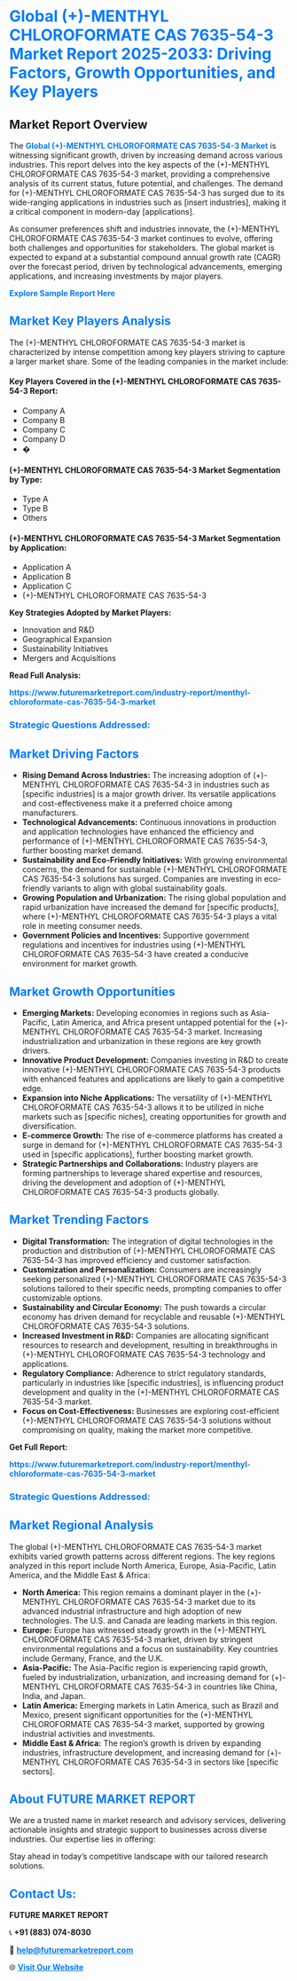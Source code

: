 <h1 style="color: #007BFF;">Global (+)-MENTHYL CHLOROFORMATE CAS 7635-54-3 Market Report 2025-2033: Driving Factors, Growth Opportunities, and Key Players</h1>

<section id="overview">
<h2>Market Report Overview</h2>
<p>The <a href="https://www.futuremarketreport.com/industry-report/menthyl-chloroformate-cas-7635-54-3-market" style="color: #007BFF; text-decoration: none;"><strong>Global (+)-MENTHYL CHLOROFORMATE CAS 7635-54-3 Market</strong></a> is witnessing significant growth, driven by increasing demand across various industries. This report delves into the key aspects of the (+)-MENTHYL CHLOROFORMATE CAS 7635-54-3 market, providing a comprehensive analysis of its current status, future potential, and challenges. The demand for (+)-MENTHYL CHLOROFORMATE CAS 7635-54-3 has surged due to its wide-ranging applications in industries such as [insert industries], making it a critical component in modern-day [applications].</p>
<p>As consumer preferences shift and industries innovate, the (+)-MENTHYL CHLOROFORMATE CAS 7635-54-3 market continues to evolve, offering both challenges and opportunities for stakeholders. The global market is expected to expand at a substantial compound annual growth rate (CAGR) over the forecast period, driven by technological advancements, emerging applications, and increasing investments by major players.</p>
</section>

<section id="overview">
<p><a href="https://www.futuremarketreport.com/request-sample/reportId=113463" style="color: #007BFF; text-decoration: none;"><strong>Explore Sample Report Here</strong></a></p>
</section>

<section id="key-players">
<h2 style="color: #007BFF;">Market Key Players Analysis</h2>
<p>The (+)-MENTHYL CHLOROFORMATE CAS 7635-54-3 market is characterized by intense competition among key players striving to capture a larger market share. Some of the leading companies in the market include:</p>
<h4>Key Players Covered in the (+)-MENTHYL CHLOROFORMATE CAS 7635-54-3 Report:</h4>
<ul><li>Company A</li><li>Company B</li><li>Company C</li><li>Company D</li><li>�</li></ul>
<h4>(+)-MENTHYL CHLOROFORMATE CAS 7635-54-3 Market Segmentation by Type:</h4>
<ul><li>Type A</li><li>Type B</li><li>Others</li></ul>

<h4>(+)-MENTHYL CHLOROFORMATE CAS 7635-54-3 Market Segmentation by Application:</h4>
<ul><li>Application A</li><li>Application B</li><li>Application C</li><li>(+)-MENTHYL CHLOROFORMATE CAS 7635-54-3</li></ul>
<p><strong>Key Strategies Adopted by Market Players:</strong></p>
<ul>
<li>Innovation and R&D</li>
<li>Geographical Expansion</li>
<li>Sustainability Initiatives</li>
<li>Mergers and Acquisitions</li>
</ul>
</section>

<section>
<p><strong>Read Full Analysis: </strong></p><a href="https://www.futuremarketreport.com/industry-report/menthyl-chloroformate-cas-7635-54-3-market" style="color: #007BFF; text-decoration: none;"><strong>https://www.futuremarketreport.com/industry-report/menthyl-chloroformate-cas-7635-54-3-market</strong></a>
<h3 style="color: #007BFF;">Strategic Questions Addressed:</h3>
</section>

<section id="driving-factors">
<h2 style="color: #007BFF;">Market Driving Factors</h2>
<ul>
<li><strong>Rising Demand Across Industries:</strong> The increasing adoption of (+)-MENTHYL CHLOROFORMATE CAS 7635-54-3 in industries such as [specific industries] is a major growth driver. Its versatile applications and cost-effectiveness make it a preferred choice among manufacturers.</li>
<li><strong>Technological Advancements:</strong> Continuous innovations in production and application technologies have enhanced the efficiency and performance of (+)-MENTHYL CHLOROFORMATE CAS 7635-54-3, further boosting market demand.</li>
<li><strong>Sustainability and Eco-Friendly Initiatives:</strong> With growing environmental concerns, the demand for sustainable (+)-MENTHYL CHLOROFORMATE CAS 7635-54-3 solutions has surged. Companies are investing in eco-friendly variants to align with global sustainability goals.</li>
<li><strong>Growing Population and Urbanization:</strong> The rising global population and rapid urbanization have increased the demand for [specific products], where (+)-MENTHYL CHLOROFORMATE CAS 7635-54-3 plays a vital role in meeting consumer needs.</li>
<li><strong>Government Policies and Incentives:</strong> Supportive government regulations and incentives for industries using (+)-MENTHYL CHLOROFORMATE CAS 7635-54-3 have created a conducive environment for market growth.</li>
</ul>
</section>

<section id="growth-opportunities">
<h2 style="color: #007BFF;">Market Growth Opportunities</h2>
<ul>
<li><strong>Emerging Markets:</strong> Developing economies in regions such as Asia-Pacific, Latin America, and Africa present untapped potential for the (+)-MENTHYL CHLOROFORMATE CAS 7635-54-3 market. Increasing industrialization and urbanization in these regions are key growth drivers.</li>
<li><strong>Innovative Product Development:</strong> Companies investing in R&D to create innovative (+)-MENTHYL CHLOROFORMATE CAS 7635-54-3 products with enhanced features and applications are likely to gain a competitive edge.</li>
<li><strong>Expansion into Niche Applications:</strong> The versatility of (+)-MENTHYL CHLOROFORMATE CAS 7635-54-3 allows it to be utilized in niche markets such as [specific niches], creating opportunities for growth and diversification.</li>
<li><strong>E-commerce Growth:</strong> The rise of e-commerce platforms has created a surge in demand for (+)-MENTHYL CHLOROFORMATE CAS 7635-54-3 used in [specific applications], further boosting market growth.</li>
<li><strong>Strategic Partnerships and Collaborations:</strong> Industry players are forming partnerships to leverage shared expertise and resources, driving the development and adoption of (+)-MENTHYL CHLOROFORMATE CAS 7635-54-3 products globally.</li>
</ul>
</section>

<section id="trending-factors">
<h2 style="color: #007BFF;">Market Trending Factors</h2>
<ul>
<li><strong>Digital Transformation:</strong> The integration of digital technologies in the production and distribution of (+)-MENTHYL CHLOROFORMATE CAS 7635-54-3 has improved efficiency and customer satisfaction.</li>
<li><strong>Customization and Personalization:</strong> Consumers are increasingly seeking personalized (+)-MENTHYL CHLOROFORMATE CAS 7635-54-3 solutions tailored to their specific needs, prompting companies to offer customizable options.</li>
<li><strong>Sustainability and Circular Economy:</strong> The push towards a circular economy has driven demand for recyclable and reusable (+)-MENTHYL CHLOROFORMATE CAS 7635-54-3 solutions.</li>
<li><strong>Increased Investment in R&D:</strong> Companies are allocating significant resources to research and development, resulting in breakthroughs in (+)-MENTHYL CHLOROFORMATE CAS 7635-54-3 technology and applications.</li>
<li><strong>Regulatory Compliance:</strong> Adherence to strict regulatory standards, particularly in industries like [specific industries], is influencing product development and quality in the (+)-MENTHYL CHLOROFORMATE CAS 7635-54-3 market.</li>
<li><strong>Focus on Cost-Effectiveness:</strong> Businesses are exploring cost-efficient (+)-MENTHYL CHLOROFORMATE CAS 7635-54-3 solutions without compromising on quality, making the market more competitive.</li>
</ul>
</section>

<section>
<p><strong>Get Full Report: </strong></p><a href="https://www.futuremarketreport.com/industry-report/menthyl-chloroformate-cas-7635-54-3-market" style="color: #007BFF; text-decoration: none;"><strong>https://www.futuremarketreport.com/industry-report/menthyl-chloroformate-cas-7635-54-3-market</strong></a>
<h3 style="color: #007BFF;">Strategic Questions Addressed:</h3>
</section>


<section id="regional-analysis">
<h2 style="color: #007BFF;">Market Regional Analysis</h2>
<p>The global (+)-MENTHYL CHLOROFORMATE CAS 7635-54-3 market exhibits varied growth patterns across different regions. The key regions analyzed in this report include North America, Europe, Asia-Pacific, Latin America, and the Middle East & Africa:</p>
<ul>
<li><strong>North America:</strong> This region remains a dominant player in the (+)-MENTHYL CHLOROFORMATE CAS 7635-54-3 market due to its advanced industrial infrastructure and high adoption of new technologies. The U.S. and Canada are leading markets in this region.</li>
<li><strong>Europe:</strong> Europe has witnessed steady growth in the (+)-MENTHYL CHLOROFORMATE CAS 7635-54-3 market, driven by stringent environmental regulations and a focus on sustainability. Key countries include Germany, France, and the U.K.</li>
<li><strong>Asia-Pacific:</strong> The Asia-Pacific region is experiencing rapid growth, fueled by industrialization, urbanization, and increasing demand for (+)-MENTHYL CHLOROFORMATE CAS 7635-54-3 in countries like China, India, and Japan.</li>
<li><strong>Latin America:</strong> Emerging markets in Latin America, such as Brazil and Mexico, present significant opportunities for the (+)-MENTHYL CHLOROFORMATE CAS 7635-54-3 market, supported by growing industrial activities and investments.</li>
<li><strong>Middle East & Africa:</strong> The region’s growth is driven by expanding industries, infrastructure development, and increasing demand for (+)-MENTHYL CHLOROFORMATE CAS 7635-54-3 in sectors like [specific sectors].</li>
</ul>
</section>

<footer>
<h2 style="color: #007BFF;">About FUTURE MARKET REPORT</h2>
<p>We are a trusted name in market research and advisory services, delivering actionable insights and strategic support to businesses across diverse industries. Our expertise lies in offering:</p>

<p>Stay ahead in today’s competitive landscape with our tailored research solutions.</p>

<h2 style="color: #007BFF;">Contact Us:</h2>
<p><strong>FUTURE MARKET REPORT</strong></p>
<p>📞 <strong>+91 (883) 074-8030</strong></p>
<p>📧 <strong><a href="mailto:help@futuremarketreport.com" style="color: #007BFF;">help@futuremarketreport.com</a></strong></p>
<p>🌐 <strong><a href="https://www.futuremarketreport.com/" style="color: #007BFF;">Visit Our Website</a></strong></p>
</footer>